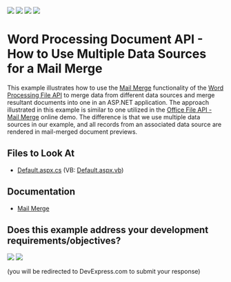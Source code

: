 <!-- default badges list -->
![](https://img.shields.io/endpoint?url=https://codecentral.devexpress.com/api/v1/VersionRange/128608336/21.1.3%2B)
[![](https://img.shields.io/badge/Open_in_DevExpress_Support_Center-FF7200?style=flat-square&logo=DevExpress&logoColor=white)](https://supportcenter.devexpress.com/ticket/details/E4765)
[![](https://img.shields.io/badge/📖_How_to_use_DevExpress_Examples-e9f6fc?style=flat-square)](https://docs.devexpress.com/GeneralInformation/403183)
[![](https://img.shields.io/badge/💬_Leave_Feedback-feecdd?style=flat-square)](#does-this-example-address-your-development-requirementsobjectives)
<!-- default badges end -->

# Word Processing Document API - How to Use Multiple Data Sources for a Mail Merge

This example illustrates how to use the [Mail Merge](https://docs.devexpress.com/OfficeFileAPI/15277/word-processing-document-api/mail-merge) functionality of the [Word Processing File API](https://docs.devexpress.com/OfficeFileAPI/17488/word-processing-document-api) to merge data from different data sources and merge resultant documents into one in an ASP.NET application. The approach illustrated in this example is similar to one utilized in the <a href="https://demos.devexpress.com/OfficeFileAPI/ASP/MailMerge/WordRTFMailMerge.aspx">Office File API - Mail Merge</a> online demo. The difference is that we use multiple data sources in our example, and all records from an associated data source are rendered in mail-merged document previews.

## Files to Look At

* [Default.aspx.cs](./CS/MailMergeSample/Default.aspx.cs) (VB: [Default.aspx.vb](./VB/MailMergeSample/Default.aspx.vb))

## Documentation

* [Mail Merge](https://docs.devexpress.com/OfficeFileAPI/15277/word-processing-document-api/mail-merge)
<!-- feedback -->
## Does this example address your development requirements/objectives?

[<img src="https://www.devexpress.com/support/examples/i/yes-button.svg"/>](https://www.devexpress.com/support/examples/survey.xml?utm_source=github&utm_campaign=word-document-api-use-multiple-data-sources-for-mail-merge&~~~was_helpful=yes) [<img src="https://www.devexpress.com/support/examples/i/no-button.svg"/>](https://www.devexpress.com/support/examples/survey.xml?utm_source=github&utm_campaign=word-document-api-use-multiple-data-sources-for-mail-merge&~~~was_helpful=no)

(you will be redirected to DevExpress.com to submit your response)
<!-- feedback end -->
